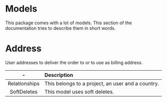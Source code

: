 # Models

This package comes with a lot of models. This section of the documentation tries to describe them in short words.

# Address

User addresses to deliver the order to or to use as billing address.

|   -   | Description                                       |
|:-------------:|:--------------------------------------------------|
| Relationships | This belongs to a project, an user and a country. |
| SoftDeletes | This model uses soft deletes. |

